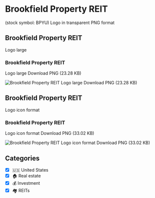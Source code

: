 # Brookfield Property REIT
 (stock symbol: BPYU) Logo in transparent PNG format

## Brookfield Property REIT
 Logo large

### Brookfield Property REIT
 Logo large Download PNG (23.28 KB)

![Brookfield Property REIT
 Logo large Download PNG (23.28 KB)](/img/orig/BPYU_BIG-7d67e627.png)

## Brookfield Property REIT
 Logo icon format

### Brookfield Property REIT
 Logo icon format Download PNG (33.02 KB)

![Brookfield Property REIT
 Logo icon format Download PNG (33.02 KB)](/img/orig/BPYU-2bc08c62.png)



## Categories
- [x] 🇺🇸 United States
- [x] 🏠 Real estate
- [x] 💰 Investment
- [x] 🏘️ REITs
